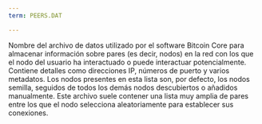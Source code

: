 ```yaml
---
term: PEERS.DAT

---
```

Nombre del archivo de datos utilizado por el software Bitcoin Core para almacenar información sobre pares (es decir, nodos) en la red con los que el nodo del usuario ha interactuado o puede interactuar potencialmente. Contiene detalles como direcciones IP, números de puerto y varios metadatos. Los nodos presentes en esta lista son, por defecto, los nodos semilla, seguidos de todos los demás nodos descubiertos o añadidos manualmente. Este archivo suele contener una lista muy amplia de pares entre los que el nodo selecciona aleatoriamente para establecer sus conexiones.